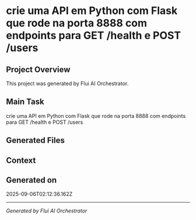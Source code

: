# crie uma API em Python com Flask que rode na porta 8888 com endpoints para GET /health e POST /users

## Project Overview
This project was generated by Flui AI Orchestrator.

## Main Task
crie uma API em Python com Flask que rode na porta 8888 com endpoints para GET /health e POST /users

## Generated Files


## Context


## Generated on
2025-09-06T02:12:36.162Z

---
*Generated by Flui AI Orchestrator*

